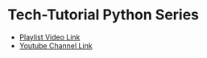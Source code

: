 # Tech-Tutorial Python Series
* [Playlist Video Link](https://youtube.com/playlist?list=PLx-vddLyKbWl01mYlVjm9PeHuYgAacO5I)
* [Youtube Channel Link](https://www.youtube.com/c/TechTutorialsLearnbydoing)